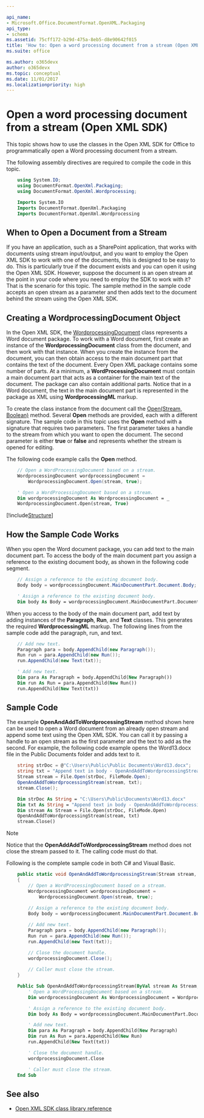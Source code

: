 ```yaml
---

api_name:
- Microsoft.Office.DocumentFormat.OpenXML.Packaging
api_type:
- schema
ms.assetid: 75cff172-b29d-475a-8eb5-d8e90642f015
title: 'How to: Open a word processing document from a stream (Open XML SDK)'
ms.suite: office

ms.author: o365devx
author: o365devx
ms.topic: conceptual
ms.date: 11/01/2017
ms.localizationpriority: high
---
```

# Open a word processing document from a stream (Open XML SDK)

This topic shows how to use the classes in the Open XML SDK for
Office to programmatically open a Word processing document from a
stream.

The following assembly directives are required to compile the code in
this topic.

```csharp
    using System.IO;
    using DocumentFormat.OpenXml.Packaging;
    using DocumentFormat.OpenXml.Wordprocessing;
```

```vb
    Imports System.IO
    Imports DocumentFormat.OpenXml.Packaging
    Imports DocumentFormat.OpenXml.Wordprocessing
```

## When to Open a Document from a Stream

If you have an application, such as a SharePoint application, that works
with documents using stream input/output, and you want to employ the
Open XML SDK to work with one of the documents, this is designed to
be easy to do. This is particularly true if the document exists and you
can open it using the Open XML SDK. However, suppose the document is
an open stream at the point in your code where you need to employ the
SDK to work with it? That is the scenario for this topic. The sample
method in the sample code accepts an open stream as a parameter and then
adds text to the document behind the stream using the Open XML SDK.


## Creating a WordprocessingDocument Object

In the Open XML SDK, the [WordprocessingDocument](https://msdn.microsoft.com/library/office/documentformat.openxml.packaging.wordprocessingdocument.aspx) class represents a
Word document package. To work with a Word document, first create an
instance of the **WordprocessingDocument**
class from the document, and then work with that instance. When you
create the instance from the document, you can then obtain access to the
main document part that contains the text of the document. Every Open
XML package contains some number of parts. At a minimum, a **WordProcessingDocument** must contain a main
document part that acts as a container for the main text of the
document. The package can also contain additional parts. Notice that in
a Word document, the text in the main document part is represented in
the package as XML using **WordprocessingML**
markup.

To create the class instance from the document call the [Open(Stream, Boolean)](https://msdn.microsoft.com/library/office/documentformat.openxml.packaging.wordprocessingdocument.aspx) method. Several **Open** methods are provided, each with a different
signature. The sample code in this topic uses the **Open** method with a signature that requires two
parameters. The first parameter takes a handle to the stream from which
you want to open the document. The second parameter is either **true** or **false** and
represents whether the stream is opened for editing.

The following code example calls the **Open**
method.

```csharp
    // Open a WordProcessingDocument based on a stream.
    WordprocessingDocument wordprocessingDocument = 
        WordprocessingDocument.Open(stream, true);
```

```vb
    ' Open a WordProcessingDocument based on a stream.
    Dim wordprocessingDocument As WordprocessingDocument = _
    WordprocessingDocument.Open(stream, True)
```

[!include[Structure](./includes/word/structure.md)]

## How the Sample Code Works

When you open the Word document package, you can add text to the main
document part. To access the body of the main document part you assign a
reference to the existing document body, as shown in the following code
segment.

```csharp
    // Assign a reference to the existing document body.
    Body body = wordprocessingDocument.MainDocumentPart.Document.Body;
```

```vb
    ' Assign a reference to the existing document body.
    Dim body As Body = wordprocessingDocument.MainDocumentPart.Document.Body
```

When you access to the body of the main document part, add text by
adding instances of the **Paragraph**, **Run**, and **Text**
classes. This generates the required **WordprocessingML** markup. The following lines from
the sample code add the paragraph, run, and text.

```csharp
    // Add new text.
    Paragraph para = body.AppendChild(new Paragraph());
    Run run = para.AppendChild(new Run());
    run.AppendChild(new Text(txt));
```

```vb
    ' Add new text.
    Dim para As Paragraph = body.AppendChild(New Paragraph())
    Dim run As Run = para.AppendChild(New Run())
    run.AppendChild(New Text(txt))
```

## Sample Code

The example **OpenAndAddToWordprocessingStream** method shown
here can be used to open a Word document from an already open stream and
append some text using the Open XML SDK. You can call it by passing a
handle to an open stream as the first parameter and the text to add as
the second. For example, the following code example opens the
Word13.docx file in the Public Documents folder and adds text to it.

```csharp
    string strDoc = @"C:\Users\Public\Public Documents\Word13.docx";
    string txt = "Append text in body - OpenAndAddToWordprocessingStream";
    Stream stream = File.Open(strDoc, FileMode.Open);
    OpenAndAddToWordprocessingStream(stream, txt);
    stream.Close();
```

```vb
    Dim strDoc As String = "C:\Users\Public\Documents\Word13.docx"
    Dim txt As String = "Append text in body - OpenAndAddToWordprocessingStream"
    Dim stream As Stream = File.Open(strDoc, FileMode.Open)
    OpenAndAddToWordprocessingStream(stream, txt)
    stream.Close()
```

> [!NOTE]
> Notice that the **OpenAddAddToWordprocessingStream** method does not close the stream passed to it. The calling code must do that.

Following is the complete sample code in both C\# and Visual Basic.

```csharp
    public static void OpenAndAddToWordprocessingStream(Stream stream, string txt)
    {
        // Open a WordProcessingDocument based on a stream.
        WordprocessingDocument wordprocessingDocument = 
            WordprocessingDocument.Open(stream, true);
        
        // Assign a reference to the existing document body.
        Body body = wordprocessingDocument.MainDocumentPart.Document.Body;

        // Add new text.
        Paragraph para = body.AppendChild(new Paragraph());
        Run run = para.AppendChild(new Run());
        run.AppendChild(new Text(txt));

        // Close the document handle.
        wordprocessingDocument.Close();
        
        // Caller must close the stream.
    }
```

```vb
    Public Sub OpenAndAddToWordprocessingStream(ByVal stream As Stream, ByVal txt As String)
        ' Open a WordProcessingDocument based on a stream.
        Dim wordprocessingDocument As WordprocessingDocument = WordprocessingDocument.Open(stream, true)

        ' Assign a reference to the existing document body.
        Dim body As Body = wordprocessingDocument.MainDocumentPart.Document.Body

        ' Add new text.
        Dim para As Paragraph = body.AppendChild(New Paragraph)
        Dim run As Run = para.AppendChild(New Run)
        run.AppendChild(New Text(txt))

        ' Close the document handle.
        wordprocessingDocument.Close

        ' Caller must close the stream.
    End Sub
```

## See also



- [Open XML SDK class library reference](/office/open-xml/open-xml-sdk)
